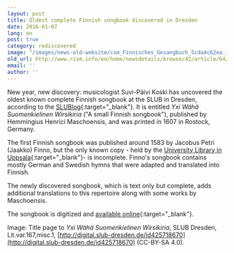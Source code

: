 ```yaml
---
layout: post
title: Oldest complete Finnish songbook discovered in Dresden
date: 2016-01-07
lang: en
post: true
category: rediscovered
image: "/images/news-old-website/csm_Finnisches_Gesangbuch_5cda4c62ea.jpg"
old_url: http://www.rism.info/en/home/newsdetails/browse/42/article/64/oldest-complete-finnish-songbook-discovered-in-dresden.html
email: ''
author: ''
---
```


New year, new discovery: musicologist Suvi-Päivi Koski has uncovered the oldest known complete Finnish songbook at the SLUB in Dresden, according to the [SLUBlog](http://blog.slub-dresden.de/beitrag/2016/01/04/aeltestes-vollstaendiges-finnisches-gesangbuch-entdeckt/){:target="_blank"}. It is entitled _Yxi Wähä Suomenkielinen Wirsikiria_ ("A small Finnish songbook"), published by Hemmingius Henrici Maschoensis, and was printed in 1607 in Rostock, Germany.

The first Finnish songbook was published around 1583 by Jacobus Petri (Jaakko) Finno, but the only known copy - held by the [University Library in Uppsala](http://www.uu.se/en/){:target="_blank"}- is incomplete. Finno's songbook contains mostly German and Swedish hymns that were adapted and translated into Finnish.

The newly discovered songbook, which is text only but complete, adds additional translations to this repertoire along with some works by Maschoensis.

The songbook is digitized and [available online](http://digital.slub-dresden.de/werkansicht/dlf/114166/1/){:target="_blank"}.

Image: Title page to _Yxi Wähä Suomenkielinen Wirsikiria_, SLUB Dresden, Lit.var.167,misc.1, [http://digital.slub-dresden.de/id425718670](http://digital.slub-dresden.de/id425718670) (CC-BY-SA 4.0).